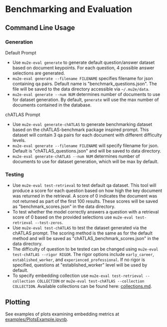 # Benchmarking and Evaluation

## Command Line Usage
### Generation
Default Prompt
- Use `mu2e-eval generate` to generate default question/answer dataset based on document keypoints. For each question, 4 possible answer selections are generated.
- `mu2e-eval generate --filename FILENAME` specifies filename for json containing qa pairs. Default name is "benchmark_questions.json". The file will be saved to the data directory accessible via `~/.mu2e/data`.
- `mu2e-eval generate --num NUM` determines number of documents to use for dataset generation. By default, `generate` will use the max number of documents contained in the database.

chATLAS Prompt
- Use `mu2e-eval generate-chATLAS` to generate benchmarking dataset based on the chATLAS-benchmark package inspired prompt. This dataset will contain 3 qa pairs for each document with different difficulty levels.
- `mu2e-eval generate --filename FILENAME` will specify filename for json. Default is "chATLAS_questions.json" and will be saved to data directory.
- `mu2e-eval generate-chATLAS --num NUM` determines number of documents to use for dataset generation, which will be max by default.


### Testing
- Use `mu2e-eval test-retrieval` to test default qa dataset. This tool will produce a score for each question based on how high the key document was returned in the retrieval. A score of 0 indicates the document was not returned as part of the first 100 results. These scores will be saved as "benchmark_scores.json" in the data directory. 
- To test whether the model correctly answers a question with a retrieval score of 0 based on the provided selections use `mu2e-eval test-retrieval --test-zeros`.
- Use `mu2e-eval test-chATLAS` to test the dataset generated via the chATLAS prompt. The scoring method is the same as for the default method and will be saved as "chATLAS_benchmark_scores.json" in the data directory.
- The difficulty of question to be tested can be changed using `mu2e-eval test-chATLAS --rigor RIGOR`. The rigor options include `early_career`, `established_worker`, and `experienced_professional`. If no rigor is specified, questions at "established_worker" level will be used by default.
- To specify embedding collection use `mu2e-eval test-retrieval --collection COLLECTION` or `mu2e-eval test-chATLAS --collection COLLECTION`. Available collections can be found here: [collections.md](collections.md).

## Plotting
See examples of plots examining embedding metrics at [examples/PlotsExample.ipynb](examples/PlotsExample.ipynb). 



